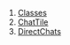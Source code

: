 1.  [Classes](views_after_auth_screens_chat_direct_chats/#classes)
2.  [ChatTile](views_after_auth_screens_chat_direct_chats/ChatTile-class.html)
3.  [DirectChats](views_after_auth_screens_chat_direct_chats/DirectChats-class.html)
